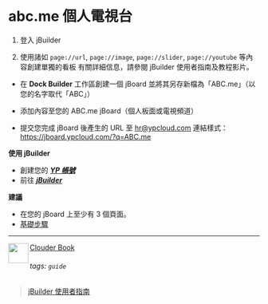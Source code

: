 abc.me 個人電視台
===

1. 登入 jBuilder

2. 使用諸如 `page://url`, `page://image`, `page://slider`, `page://youtube` 等內容創建單獨的看板
有關詳細信息，請參閱 jBuilder 使用者指南及教程影片。

- 在 **Dock Builder** 工作區創建一個 jBoard
並將其另存新檔為「ABC.me」（以您的名字取代「ABC」）

- 添加內容至您的 ABC.me jBoard（個人板面或電視頻道）

- 提交您完成 jBoard 後產生的 URL 至 hr@ypcloud.com
連結樣式：https://jboard.ypcloud.com/?q=ABC.me

**使用 jBuilder**
- 創建您的 ***[YP 帳號](https://hackmd.io/@ypcloud-inc/設置#-YP%E5%B8%B3%E8%99%9F)***
- 前往 ***[jBuilder](https://jbuilder.ypcloud.com)***

**建議**
- 在您的 jBoard 上至少有 3 個頁面。
- [基礎步驟](https://hackmd.io/@ypcloud-inc/steps)

---
<img align="left" height="40" src="https://m3.ypcloud.com/cms/jdi_cards_clouder_cms_6eae937bb7.png"> [Clouder Book](https://hackmd.io/@ypcloud-inc/book)

###### tags: `guide`
> [jBuilder 使用者指南](https://hackmd.io/@ypcloud-inc/jbuilder指南)
